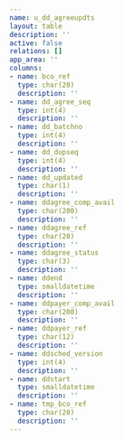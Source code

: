 ```yaml
---
name: u_dd_agreeupdts
layout: table
description: ''
active: false
relations: []
app_area: ''
columns:
- name: bco_ref
  type: char(20)
  description: ''
- name: dd_agree_seq
  type: int(4)
  description: ''
- name: dd_batchno
  type: int(4)
  description: ''
- name: dd_dupseq
  type: int(4)
  description: ''
- name: dd_updated
  type: char(1)
  description: ''
- name: ddagree_comp_avail
  type: char(200)
  description: ''
- name: ddagree_ref
  type: char(20)
  description: ''
- name: ddagree_status
  type: char(3)
  description: ''
- name: ddend
  type: smalldatetime
  description: ''
- name: ddpayer_comp_avail
  type: char(200)
  description: ''
- name: ddpayer_ref
  type: char(12)
  description: ''
- name: ddsched_version
  type: int(4)
  description: ''
- name: ddstart
  type: smalldatetime
  description: ''
- name: tmp_bco_ref
  type: char(20)
  description: ''
---
```


